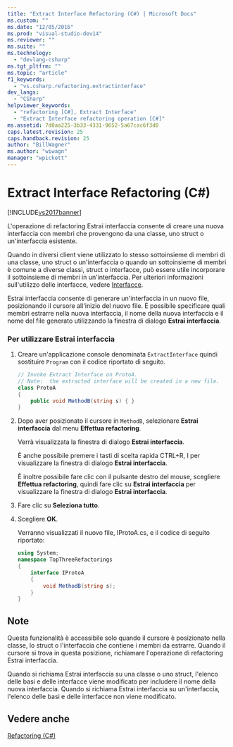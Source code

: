 ```yaml
---
title: "Extract Interface Refactoring (C#) | Microsoft Docs"
ms.custom: ""
ms.date: "12/05/2016"
ms.prod: "visual-studio-dev14"
ms.reviewer: ""
ms.suite: ""
ms.technology: 
  - "devlang-csharp"
ms.tgt_pltfrm: ""
ms.topic: "article"
f1_keywords: 
  - "vs.csharp.refactoring.extractinterface"
dev_langs: 
  - "CSharp"
helpviewer_keywords: 
  - "refactoring [C#], Extract Interface"
  - "Extract Interface refactoring operation [C#]"
ms.assetid: 7d0aa225-3b33-4331-9652-5a67cac6f3d0
caps.latest.revision: 25
caps.handback.revision: 25
author: "BillWagner"
ms.author: "wiwagn"
manager: "wpickett"
---
```

# Extract Interface Refactoring (C#)
[!INCLUDE[vs2017banner](../code-quality/includes/vs2017banner.md)]

L'operazione di refactoring Estrai interfaccia consente di creare una nuova interfaccia con membri che provengono da una classe, uno struct o un'interfaccia esistente.  
  
 Quando in diversi client viene utilizzato lo stesso sottoinsieme di membri di una classe, uno struct o un'interfaccia o quando un sottoinsieme di membri è comune a diverse classi, struct o interfacce, può essere utile incorporare il sottoinsieme di membri in un'interfaccia.  Per ulteriori informazioni sull'utilizzo delle interfacce, vedere [Interfacce](/dotnet/csharp/programming-guide/interfaces/index).  
  
 Estrai interfaccia consente di generare un'interfaccia in un nuovo file, posizionando il cursore all'inizio del nuovo file.  È possibile specificare quali membri estrarre nella nuova interfaccia, il nome della nuova interfaccia e il nome del file generato utilizzando la finestra di dialogo **Estrai interfaccia**.  
  
### Per utilizzare Estrai interfaccia  
  
1.  Creare un'applicazione console denominata `ExtractInterface` quindi sostituire `Program` con il codice riportato di seguito.  
  
    ```c#  
    // Invoke Extract Interface on ProtoA.  
    // Note:  the extracted interface will be created in a new file.  
    class ProtoA  
    {  
        public void MethodB(string s) { }  
    }  
    ```  
  
2.  Dopo aver posizionato il cursore in `MethodB`, selezionare **Estrai interfaccia** dal menu **Effettua refactoring**.  
  
     Verrà visualizzata la finestra di dialogo **Estrai interfaccia**.  
  
     È anche possibile premere i tasti di scelta rapida CTRL\+R, I per visualizzare la finestra di dialogo **Estrai interfaccia**.  
  
     È inoltre possibile fare clic con il pulsante destro del mouse, scegliere **Effettua refactoring**, quindi fare clic su **Estrai interfaccia** per visualizzare la finestra di dialogo **Estrai interfaccia**.  
  
3.  Fare clic su **Seleziona tutto**.  
  
4.  Scegliere **OK**.  
  
     Verranno visualizzati il nuovo file, IProtoA.cs, e il codice di seguito riportato:  
  
    ```c#  
    using System;  
    namespace TopThreeRefactorings  
    {  
        interface IProtoA  
        {  
            void MethodB(string s);  
        }  
    }  
    ```  
  
## Note  
 Questa funzionalità è accessibile solo quando il cursore è posizionato nella classe, lo struct o l'interfaccia che contiene i membri da estrarre.  Quando il cursore si trova in questa posizione, richiamare l'operazione di refactoring Estrai interfaccia.  
  
 Quando si richiama Estrai interfaccia su una classe o uno struct, l'elenco delle basi e delle interfacce viene modificato per includere il nome della nuova interfaccia.  Quando si richiama Estrai interfaccia su un'interfaccia, l'elenco delle basi e delle interfacce non viene modificato.  
  
## Vedere anche  
 [Refactoring \(C\#\)](../csharp-ide/refactoring-csharp.md)